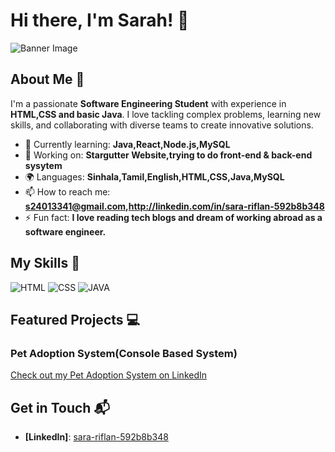 # Hi there, I'm Sarah! 👋

![Banner Image](your_banner_image_url_here)

## About Me 🚀

I'm a passionate **Software Engineering Student** with experience in **HTML,CSS and basic Java**. I love tackling complex problems, learning new skills, and collaborating with diverse teams to create innovative solutions.

- 🌱 Currently learning: **Java,React,Node.js,MySQL**
- 🔭 Working on: **Stargutter Website,trying to do front-end & back-end sysytem**
- 🌍 Languages: **Sinhala,Tamil,English,HTML,CSS,Java,MySQL**
- 📫 How to reach me: **s24013341@gmail.com,http://linkedin.com/in/sara-riflan-592b8b348**
- ⚡ Fun fact: **I love reading tech blogs and dream of working abroad as a software engineer.**

## My Skills 🧠

![HTML](https://img.shields.io/badge/-HTML-E34F26?style=flat-square&logo=html5&logoColor=white)
![CSS](https://img.shields.io/badge/-CSS-1572B6?style=flat-square&logo=css3&logoColor=white)
![JAVA](https://img.shields.io/badge/-Java-007396?style=flat-square&logo=java&logoColor=white)


## Featured Projects 💻

### Pet Adoption System(Console Based System)

[Check out my Pet Adoption System on LinkedIn](https://www.linkedin.com/posts/sara-riflan-592b8b348_java-miniproject-petadoptionsystem-activity-7326471939483443200-72Bd?utm_source=share&utm_medium=member_ios&rcm=ACoAAFcHGX4Bj9uWRPekw_zXZ9OQw9MWTLVJ4-Y)

## Get in Touch 📬

- **[LinkedIn]**: [sara-riflan-592b8b348](http://linkedin.com/in/sara-riflan-592b8b348)



